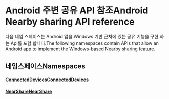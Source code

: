 # <a name="android-nearby-sharing-api-reference"></a><span data-ttu-id="45b2b-101">Android 주변 공유 API 참조</span><span class="sxs-lookup"><span data-stu-id="45b2b-101">Android Nearby sharing API reference</span></span>

<span data-ttu-id="45b2b-102">다음 네임 스페이스는 Android 앱을 Windows 기반 근처에 있는 공유 기능을 구현 하는 Api를 포함 합니다.</span><span class="sxs-lookup"><span data-stu-id="45b2b-102">The following namespaces contain APIs that allow an Android app to implement the Windows-based Nearby sharing feature.</span></span>

## <a name="namespaces"></a><span data-ttu-id="45b2b-103">네임스페이스</span><span class="sxs-lookup"><span data-stu-id="45b2b-103">Namespaces</span></span>

#### <a name="connecteddeviceshttpsdocsmicrosoftcomjavaapicommicrosoftconnecteddevices"></a>[<span data-ttu-id="45b2b-104">ConnectedDevices</span><span class="sxs-lookup"><span data-stu-id="45b2b-104">ConnectedDevices</span></span>](https://docs.microsoft.com/java/api/com.microsoft.connecteddevices)
#### <a name="nearsharehttpsdocsmicrosoftcomjavaapicommicrosoftconnecteddevicesremotesystemscommandingnearshare"></a>[<span data-ttu-id="45b2b-105">NearShare</span><span class="sxs-lookup"><span data-stu-id="45b2b-105">NearShare</span></span>](https://docs.microsoft.com/java/api/com.microsoft.connecteddevices.remotesystems.commanding.nearshare)